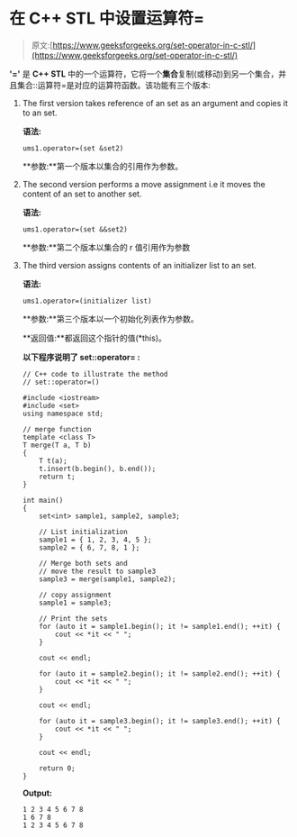 # 在 C++ STL 中设置运算符=

> 原文:[https://www.geeksforgeeks.org/set-operator-in-c-stl/](https://www.geeksforgeeks.org/set-operator-in-c-stl/)

**'='** 是 **C++ STL** 中的一个运算符，它将一个**集合**复制(或移动)到另一个集合，并且集合::运算符=是对应的运算符函数。该功能有三个版本:

1.  The first version takes reference of an set as an argument and copies it to an set.

    **语法:**

    ```
    ums1.operator=(set &set2)
    ```

    **参数:**第一个版本以集合的引用作为参数。

2.  The second version performs a move assignment i.e it moves the content of an set to another set.

    **语法:**

    ```
    ums1.operator=(set &&set2)
    ```

    **参数:**第二个版本以集合的 r 值引用作为参数

3.  The third version assigns contents of an initializer list to an set.

    **语法:**

    ```
    ums1.operator=(initializer list)
    ```

    **参数:**第三个版本以一个初始化列表作为参数。

    **返回值:**都返回这个指针的值(*this)。

    **以下程序说明了 set::operator= :**

    ```
    // C++ code to illustrate the method
    // set::operator=()

    #include <iostream>
    #include <set>
    using namespace std;

    // merge function
    template <class T>
    T merge(T a, T b)
    {
        T t(a);
        t.insert(b.begin(), b.end());
        return t;
    }

    int main()
    {
        set<int> sample1, sample2, sample3;

        // List initialization
        sample1 = { 1, 2, 3, 4, 5 };
        sample2 = { 6, 7, 8, 1 };

        // Merge both sets and
        // move the result to sample3
        sample3 = merge(sample1, sample2);

        // copy assignment
        sample1 = sample3;

        // Print the sets
        for (auto it = sample1.begin(); it != sample1.end(); ++it) {
            cout << *it << " ";
        }

        cout << endl;

        for (auto it = sample2.begin(); it != sample2.end(); ++it) {
            cout << *it << " ";
        }

        cout << endl;

        for (auto it = sample3.begin(); it != sample3.end(); ++it) {
            cout << *it << " ";
        }

        cout << endl;

        return 0;
    }
    ```

    **Output:**

    ```
    1 2 3 4 5 6 7 8 
    1 6 7 8 
    1 2 3 4 5 6 7 8

    ```